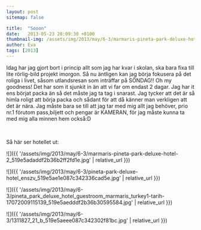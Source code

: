 ```yaml
---
layout: post
sitemap: false

title:  "Sooon"
date:   2013-05-23 20:09:30 +0100
thumbnail-img: /assets/img/2013/may/6-3/marmaris-pineta-park-deluxe-hotel-2_519e5adaddf2b36b2ff2fd1e.jpg
author: Eva
tags: [2013]
---
```


Idag har jag gjort bort i princip allt som jag har kvar i skolan, ska bara fixa till lite rörlig-bild projekt imorgon. Så nu äntligen kan jag börja fokusera på det roliga i livet, såsom utlandsresan som inträffar på SÖNDAG!! Oh my goodness! Det har som it sjunkit in än att vi far om endast 2 dagar. Jag har it ens börjat packa än så det måste jag ta tag i snarast. Jag tycker att det är så himla roligt att börja packa och sådant för att då känner man verkligen att det är nära. Jag måste bara se till att jag tar med mig allt jag behöver, prio nr.1 förutom pass,biljett och pengar är KAMERAN, för jag måste kunna ta med mig alla minnen hem också:D 




 




Så här ser hotellet ut:

![]({{ '/assets/img/2013/may/6-3/marmaris-pineta-park-deluxe-hotel-2_519e5adaddf2b36b2ff2fd1e.jpg'  | relative_url }})

![]({{ '/assets/img/2013/may/6-3/pineta-park-deluxe-hotel_enszv_519e5ae1e087c342336cad5e.jpg'  | relative_url }})

![]({{ '/assets/img/2013/may/6-3/pineta_park_deluxe_hotel_guestroom_marmaris_turkey1-tarih-17072009115139_519e5aedddf2b36b30595584.jpg'  | relative_url }})

![]({{ '/assets/img/2013/may/6-3/1311827_21_b_519e5aeee087c342302f81bc.jpg'  | relative_url }})

